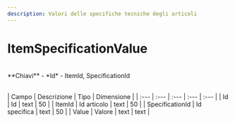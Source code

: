```yaml
---
description: Valori delle specifiche tecniche degli articoli
---
```

# ItemSpecificationValue

<br>
**Chiavi**
- *Id*
- ItemId, SpecificationId
<br><br>

| Campo | Descrizione | Tipo | Dimensione | 
| :--- | :--- | :--- | :--- | :--- |
| Id | Id | text | 50 |
| ItemId | Id articolo | text | 50 |
| SpecificationId | Id specifica | text | 50 |
| Value | Valore | text | text |



